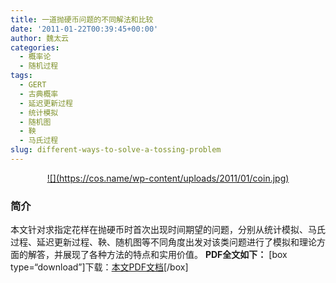 ```yaml
---
title: 一道抛硬币问题的不同解法和比较
date: '2011-01-22T00:39:45+00:00'
author: 魏太云
categories:
  - 概率论
  - 随机过程
tags:
  - GERT
  - 古典概率
  - 延迟更新过程
  - 统计模拟
  - 随机图
  - 鞅
  - 马氏过程
slug: different-ways-to-solve-a-tossing-problem
---
```


<p style="text-align: center;">
  <a href="https://cos.name/wp-content/uploads/2011/01/coin.jpg">![](https://cos.name/wp-content/uploads/2011/01/coin.jpg)</a>
</p>

<p style="text-align: center;">
</p>

### **简介**

本文针对求指定花样在抛硬币时首次出现时间期望的问题，分别从统计模拟、马氏过程、延迟更新过程、鞅、随机图等不同角度出发对该类问题进行了模拟和理论方面的解答，并展现了各种方法的特点和实用价值。 **PDF全文如下：** [box type=“download”]下载：[本文PDF文档](https://cos.name/wp-content/uploads/2011/01/Different-ways-to-solve-a-tossing-problem.pdf)[/box]
